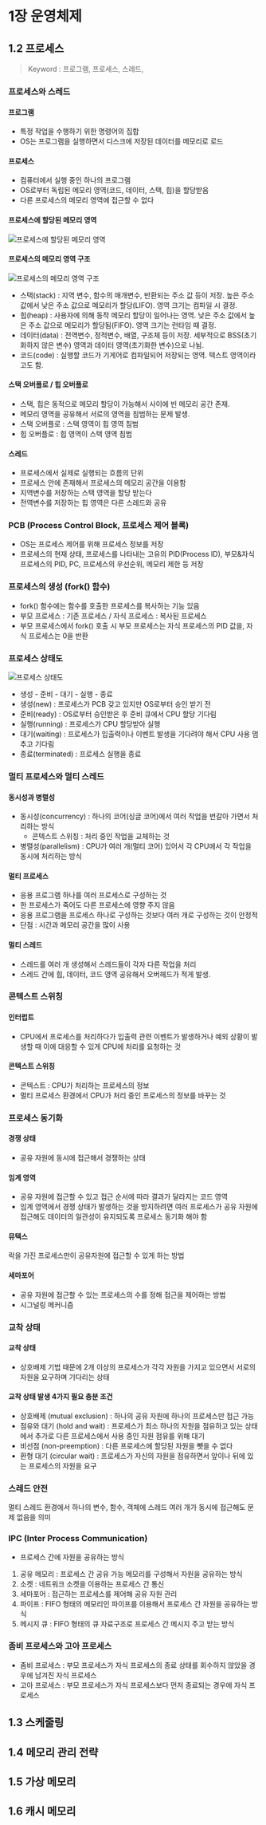 # 1장 운영체제
## 1.2 프로세스
> Keyword : 프로그램, 프로세스, 스레드, 

### 프로세스와 스레드
#### 프로그램
- 특정 작업을 수행하기 위한 명령어의 집합
- OS는 프로그램을 실행하면서 디스크에 저장된 데이터를 메모리로 로드

#### 프로세스
- 컴퓨터에서 실행 중인 하나의 프로그램
- OS로부터 독립된 메모리 영역(코드, 데이터, 스택, 힙)을 할당받음
- 다른 프로세스의 메모리 영역에 접근할 수 없다

#### 프로세스에 할당된 메모리 영역
![프로세스에 할당된 메모리 영역](./src/1_5.png)

#### 프로세스의 메모리 영역 구조
![프로세스의 메모리 영역 구조](./src/1_6.png)
- 스택(stack) : 지역 변수, 함수의 매개변수, 반환되는 주소 값 등이 저장. 높은 주소 값에서 낮은 주소 값으로 메모리가 할당(LIFO). 영역 크기는 컴파일 시 결정.
- 힙(heap) : 사용자에 의해 동작 메모리 할당이 일어나는 영역. 낮은 주소 값에서 높은 주소 값으로 메모리가 할당됨(FIFO). 영역 크기는 런타임 때 결정.
- 데이터(data) : 전역변수, 정적변수, 배열, 구조체 등이 저장. 세부적으로 BSS(초기화하지 않은 변수) 영역과 데이터 영역(초기화한 변수)으로 나뉨.
- 코드(code) : 실행할 코드가 기게어로 컴파일되어 저장되는 영역. 텍스트 영역이라고도 함.

#### 스택 오버플로 / 힙 오버플로
- 스택, 힙은 동적으로 메모리 할당이 가능해서 사이에 빈 메모리 공간 존재.
- 메모리 영역을 공유해서 서로의 영역을 침범하는 문제 발생.
- 스택 오버플로 : 스택 영역이 힙 영역 침범
- 힙 오버플로 : 힙 영역이 스택 영역 침범

#### 스레드
- 프로세스에서 실제로 실행되는 흐름의 단위
- 프로세스 안에 존재해서 프로세스의 메모리 공간을 이용함
- 지역변수를 저장하는 스택 영역을 할당 받는다
- 전역변수를 저장하는 힙 영역은 다른 스레드와 공유

### PCB (Process Control Block, 프로세스 제어 블록)
- OS는 프로세스 제어를 위해 프로세스 정보를 저장
- 프로세스의 현재 상태, 프로세스를 나타내는 고유의 PID(Process ID), 부모&자식 프로세스의 PID, PC, 프로세스의 우선순위, 메모리 제한 등 저장

### 프로세스의 생성 (fork() 함수)
- fork() 함수에는 함수를 호출한 프로세스를 복사하는 기능 있음
- 부모 프로세스 : 기존 프로세스 / 자식 프로세스 : 복사된 프로세스
- 부모 프로세스에서 fork() 호출 시 부모 프로세스는 자식 프로세스의 PID 값을, 자식 프로세스는 0을 반환

### 프로세스 상태도
![프로세스 상태도](./src/1_7.png)
- 생성 - 준비 - 대기 - 실행 - 종료
- 생성(new) : 프로세스가 PCB 갖고 있지만 OS로부터 승인 받기 전
- 준비(ready) : OS로부터 승인받은 후 준비 큐에서 CPU 할당 기다림
- 실행(running) : 프로세스가 CPU 할당받아 실행
- 대기(waiting) : 프로세스가 입출력이나 이벤트 발생을 기다려야 해서 CPU 사용 멈추고 기다림
- 종료(terminated) : 프로세스 실행을 종료

### 멀티 프로세스와 멀티 스레드
#### 동시성과 병렬성
- 동시성(concurrency) : 하나의 코어(싱글 코어)에서 여러 작업을 번갈아 가면서 처리하는 방식
  - 콘텍스트 스위칭 : 처리 중인 작업을 교체하는 것
- 병렬성(parallelism) : CPU가 여러 개(멀티 코어) 있어서 각 CPU에서 각 작업을 동시에 처리하는 방식

#### 멀티 프로세스
- 응용 프로그램 하나를 여러 프로세스로 구성하는 것
- 한 프로세스가 죽어도 다른 프로세스에 영향 주지 않음
- 응용 프로그램을 프로세스 하나로 구성하는 것보다 여러 개로 구성하는 것이 안정적
- 단점 : 시간과 메모리 공간을 많이 사용

#### 멀티 스레드
- 스레드를 여러 개 생성해서 스레드들이 각자 다른 작업을 처리
- 스레드 간에 힙, 데이터, 코드 영역 공유해서 오버헤드가 적게 발생.

### 콘텍스트 스위칭
#### 인터럽트
- CPU에서 프로세스를 처리하다가 입출력 관련 이벤트가 발생하거나 예외 상황이 발생할 때 이에 대응할 수 있게 CPU에 처리를 요청하는 것

#### 콘텍스트 스위칭
- 콘텍스트 : CPU가 처리하는 프로세스의 정보
- 멀티 프로세스 환경에서 CPU가 처리 중인 프로세스의 정보를 바꾸는 것

### 프로세스 동기화
#### 경쟁 상태
- 공유 자원에 동시에 접근해서 경쟁하는 상태

#### 임계 영역
- 공유 자원에 접근할 수 있고 접근 순서에 따라 결과가 달라지는 코드 영역
- 임계 영역에서 경쟁 상태가 발생하는 것을 방지하려면 여러 프로세스가 공유 자원에 접근해도 데이터의 일관성이 유지되도록 프로세스 동기화 해야 함

#### 뮤텍스
락을 가진 프로세스만이 공유자원에 접근할 수 있게 하는 방법

#### 세마포어
- 공유 자원에 접근할 수 있는 프로세스의 수를 정해 접근을 제어하는 방법
- 시그널링 메커니즘

### 교착 상태
#### 교착 상태
- 상호배제 기법 때문에 2개 이상의 프로세스가 각각 자원을 가지고 있으면서 서로의 자원을 요구하며 기다리는 상태

#### 교착 상태 발생 4가지 필요 충분 조건
- 상호배제 (mutual exclusion) : 하나의 공유 자원에 하나의 프로세스만 접근 가능
- 점유와 대기 (hold and wait) : 프로세스가 최소 하나의 자원을 점유하고 있는 상태에서 추가로 다른 프로세스에서 사용 중인 자원 점유를 위해 대기
- 비선점 (non-preemption) : 다른 프로세스에 할당된 자원을 뺏을 수 없다
- 환형 대기 (circular wait) : 프로세스가 자신의 자원을 점유하면서 앞이나 뒤에 있는 프로세스의 자원을 요구 

### 스레드 안전
멀티 스레드 환경에서 하나의 변수, 함수, 객체에 스레드 여러 개가 동시에 접근해도 문제 없음을 의미

### IPC (Inter Process Communication)
- 프로세스 간에 자원을 공유하는 방식
1. 공유 메모리 : 프로세스 간 공유 가능 메모리를 구성해서 자원을 공유하는 방식
2. 소켓 : 네트워크 소켓을 이용하는 프로세스 간 통신
3. 세마포어 : 접근하는 프로세스를 제어해 공유 자원 관리
4. 파이프 : FIFO 형태의 메모리인 파이프를 이용해서 프로세스 간 자원을 공유하는 방식
5. 메시지 큐 : FIFO 형태의 큐 자료구조로 프로세스 간 메시지 주고 받는 방식

### 좀비 프로세스와 고아 프로세스
- 좀비 프로세스 : 부모 프로세스가 자식 프로세스의 종료 상태를 회수하지 않았을 경우에 남겨진 자식 프로세스
- 고아 프로세스 : 부모 프로세스가 자식 프로세스보다 먼저 종료되는 경우에 자식 프로세스





## 1.3 스케줄링
## 1.4 메모리 관리 전략
## 1.5 가상 메모리
## 1.6 캐시 메모리
